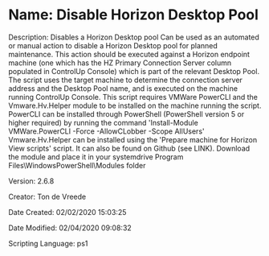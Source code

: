 ﻿# Name: Disable Horizon Desktop Pool

Description: Disables a Horizon Desktop pool
Can be used as an automated or manual action to disable a Horizon Desktop pool for planned maintenance. 
This action should be executed against a Horizon endpoint machine (one which has the HZ Primary Connection Server column populated in ControlUp Console) which is part of the relevant Desktop Pool. The script uses the target machine to determine the connection server address and the Desktop Pool name, and is executed on the machine running ControlUp Console.
This script requires VMWare PowerCLI and the Vmware.Hv.Helper module to be installed on the machine running the script.
PowerCLI can be installed through PowerShell (PowerShell version 5 or higher required) by running the command 'Install-Module VMWare.PowerCLI -Force -AllowCLobber -Scope AllUsers'
Vmware.Hv.Helper can be installed using the 'Prepare machine for Horizon View scripts' script. It can also be found on Github (see LINK). Download the module and place it in your systemdrive Program Files\WindowsPowerShell\Modules folder 

Version: 2.6.8

Creator: Ton de Vreede

Date Created: 02/02/2020 15:03:25

Date Modified: 02/04/2020 09:08:32

Scripting Language: ps1


